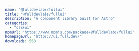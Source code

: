 ```yaml
---
name: "@fulldevlabs/fullui"
title: "@fulldevlabs/fullui"
description: "A component library built for Astro"
categories:
  - "css+ui"
npmUrl: "https://www.npmjs.com/package/@fulldevlabs/fullui"
homepageUrl: "https://ui.full.dev/"
downloads: 560
---
```

